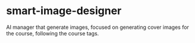 # smart-image-designer
AI manager that generate images, focused on generating cover images for the course, following the course tags.
